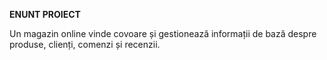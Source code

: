 **ENUNT PROIECT**

Un magazin online vinde covoare și gestionează informații de bază despre produse, clienți, comenzi și recenzii. 
